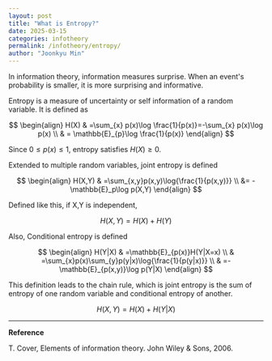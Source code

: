 ```yaml
---
layout: post
title: "What is Entropy?"
date: 2025-03-15
categories: infotheory
permalink: /infotheory/entropy/
author: "Joonkyu Min"
---
```


In information theory, information measures surprise. When an event's probability is smaller, it is more surprising and informative.

Entropy is a measure of uncertainty or self information of a random variable. 
It is defined as

$$
\begin{align}
H(X) & =\sum_{x} p(x)\log \frac{1}{p(x)}=-\sum_{x} p(x)\log p(x) \\
 & = \mathbb{E}_{p}\log \frac{1}{p(x)}
\end{align}
$$

Since $0\le p(x)\le 1$, entropy satisfies $H(X)\ge 0$.

Extended to multiple random variables, joint entropy is defined 

$$
\begin{align}
H(X,Y) & =\sum_{x,y}p(x,y)\log{\frac{1}{p(x,y)}} \\
 &= -\mathbb{E}_p\log p(X,Y)
\end{align}
$$

Defined like this, if X,Y is independent,

$$
H(X,Y)=H(X)+H(Y)
$$

Also, Conditional entropy is defined

$$
\begin{align}
H(Y|X) & =\mathbb{E}_{p(x)}H(Y|X=x) \\
 & =\sum_{x}p(x)\sum_{y}p(y|x)\log{\frac{1}{p(y|x)}} \\
 & =-\mathbb{E}_{p(x,y)}\log p(Y|X)
\end{align}
$$

This definition leads to the chain rule, which is joint entropy is the sum of entropy of one random variable and conditional entropy of another.

$$
H(X,Y)=H(X)+H(Y|X)
$$

---
**Reference**

T. Cover, Elements of information theory. John Wiley & Sons, 2006.
